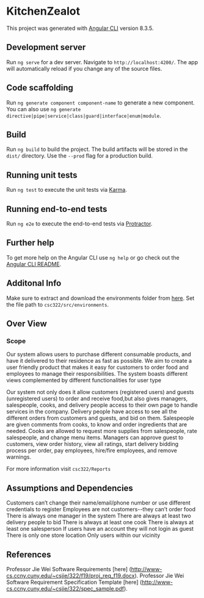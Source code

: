 # KitchenZealot

This project was generated with [Angular CLI](https://github.com/angular/angular-cli) version 8.3.5.

## Development server

Run `ng serve` for a dev server. Navigate to `http://localhost:4200/`. The app will automatically reload if you change any of the source files.

## Code scaffolding

Run `ng generate component component-name` to generate a new component. You can also use `ng generate directive|pipe|service|class|guard|interface|enum|module`.

## Build

Run `ng build` to build the project. The build artifacts will be stored in the `dist/` directory. Use the `--prod` flag for a production build.

## Running unit tests

Run `ng test` to execute the unit tests via [Karma](https://karma-runner.github.io).

## Running end-to-end tests

Run `ng e2e` to execute the end-to-end tests via [Protractor](http://www.protractortest.org/).

## Further help

To get more help on the Angular CLI use `ng help` or go check out the [Angular CLI README](https://github.com/angular/angular-cli/blob/master/README.md).

## Additonal Info

Make sure to extract and download the environments folder from [here](https://drive.google.com/file/d/1tGNdjRjlrCBNHutG-iosvuh5GpbbpKD5/view?usp=sharing). Set the file path to `csc322/src/environments`.

## Over View

### Scope
Our system allows users to purchase different consumable products, and have it delivered to their residence as fast as possible. We aim to create a user friendly product that makes it easy for customers to order food and employees to manage their responsibilities. The system boasts different views complemented by different functionalities for user type

Our system not only does it allow customers (registered users) and guests (unregistered users) to order and receive food,but also gives managers, salespeople, cooks, and delivery people access to their own page to handle services in the company. Delivery people have access to see all the different orders from customers and guests, and bid on them. Salespeople are given comments from cooks, to know and order ingredients that are needed. Cooks are allowed to request more supplies from salespeople, rate salespeople, and change menu items. Managers can approve guest to customers, view order history, view all ratings, start delivery bidding process per order, pay employees, hire/fire employees, and remove warnings.

For more information visit `csc322/Reports`

##  Assumptions and Dependencies

Customers can’t change their name/email/phone number or use different credentials to register
Employees are not customers--they can’t order food
There is always one manager in the system
There are always at least two delivery people to bid
There is always at least one cook
There is always at least one salesperson
If users have an account they will not login as guest
There is only one store location
Only users within our vicinity 

## References

Professor Jie Wei Software Requirements [here] (http://www-cs.ccny.cuny.edu/~csjie/322/f19/proj_req_f19.docx).
Professor Jie Wei Software Requirement Specification Template [here] (http://www-cs.ccny.cuny.edu/~csjie/322/spec_sample.pdf). 